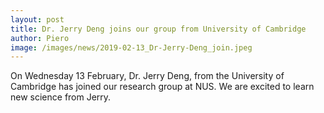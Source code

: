 ```yaml
---
layout: post
title: Dr. Jerry Deng joins our group from University of Cambridge
author: Piero
image: /images/news/2019-02-13_Dr-Jerry-Deng_join.jpeg
---
```


On Wednesday 13 February, Dr. Jerry Deng, from the University of Cambridge has joined our research group at NUS. We are excited to learn new science from Jerry. 